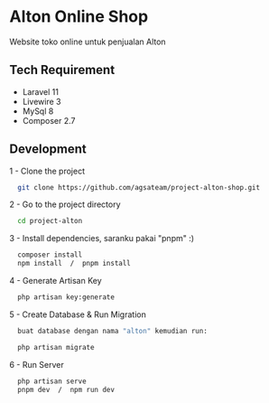 # Alton Online Shop

Website toko online untuk penjualan Alton

## Tech Requirement

-   Laravel 11
-   Livewire 3
-   MySql 8
-   Composer 2.7

## Development

1 - Clone the project

```bash
  git clone https://github.com/agsateam/project-alton-shop.git
```

2 - Go to the project directory

```bash
  cd project-alton
```

3 - Install dependencies, saranku pakai "pnpm" :)

```bash
  composer install
  npm install  /  pnpm install
```

4 - Generate Artisan Key

```bash
  php artisan key:generate
```

5 - Create Database & Run Migration

```bash
  buat database dengan nama "alton" kemudian run:

  php artisan migrate
```

6 - Run Server

```bash
  php artisan serve
  pnpm dev  /  npm run dev
```
